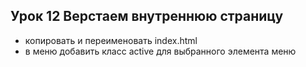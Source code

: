## Урок 12 Верстаем внутреннюю страницу
- копировать и переименовать index.html
- в меню добавить класс active для выбранного элемента меню
